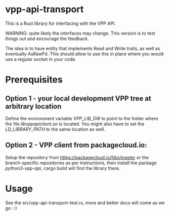 # vpp-api-transport

This is a Rust library for interfacing with the VPP API. 

WARNING: quite likely the interfaces may change. This version is
to test things out and encourage the feedback.

The idea is to have entity that implements Read and Write traits,
as well as eventually AsRawFd. This should allow to use this
in place where you would use a regular socket in your code.

# Prerequisites

## Option 1 - your local development VPP tree at arbitrary location

Define the environment variable *VPP_LIB_DIR* to point to the folder where
the file *libvppapiclient.so* is located. You might also have to set the
*LD_LIBRARY_PATH* to the same location as well.


## Option 2 - VPP client from packagecloud.io:

Setup the repository from https://packagecloud.io/fdio/master or the
branch-specific repositories as per instructions, then install
the package *python3-vpp-api*, cargo build will find the library there.

# Usage

See the src/vpp-api-transport-test.rs, more and better docs will
come as we go :-)



